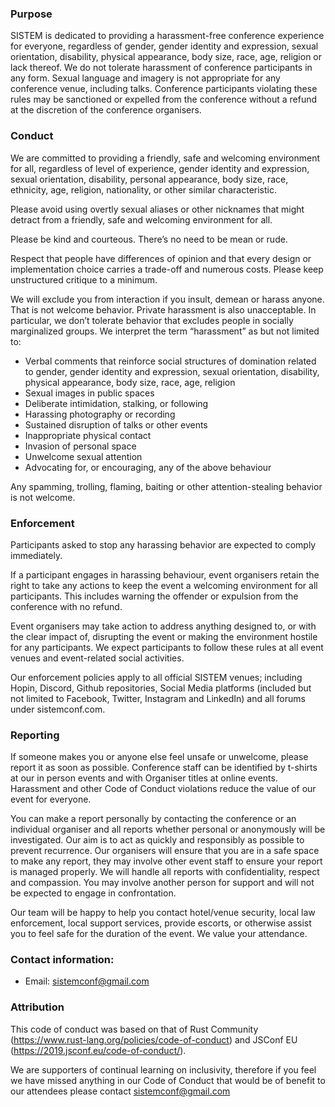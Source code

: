 ### Purpose 

SISTEM is dedicated to providing a harassment-free conference experience for everyone, regardless of gender, gender identity and expression, sexual orientation, disability, physical appearance, body size, race, age, religion or lack thereof. We do not tolerate harassment of conference participants in any form. Sexual language and imagery is not appropriate for any conference venue, including talks. Conference participants violating these rules may be sanctioned or expelled from the conference without a refund at the discretion of the conference organisers.

### Conduct 

We are committed to providing a friendly, safe and welcoming environment for all, regardless of level of experience, gender identity and expression, sexual orientation, disability, personal appearance, body size, race, ethnicity, age, religion, nationality, or other similar characteristic.

Please avoid using overtly sexual aliases or other nicknames that might detract from a friendly, safe and welcoming environment for all.

Please be kind and courteous. There’s no need to be mean or rude.

Respect that people have differences of opinion and that every design or implementation choice carries a trade-off and numerous costs. Please keep unstructured critique to a minimum. 

We will exclude you from interaction if you insult, demean or harass anyone. That is not welcome behavior. Private harassment is also unacceptable. In particular, we don’t tolerate behavior that excludes people in socially marginalized groups. We interpret the term “harassment” as but not limited to: 

- Verbal comments that reinforce social structures of domination related to gender, gender identity and expression, sexual orientation, disability, physical appearance, body size, race, age, religion
-   Sexual images in public spaces
- Deliberate intimidation, stalking, or following
- Harassing photography or recording
- Sustained disruption of talks or other events
- Inappropriate physical contact
- Invasion of personal space
- Unwelcome sexual attention
- Advocating for, or encouraging, any of the above behaviour

Any spamming, trolling, flaming, baiting or other attention-stealing behavior is not welcome.


### Enforcement 

Participants asked to stop any harassing behavior are expected to comply immediately.

If a participant engages in harassing behaviour, event organisers retain the right to take any actions to keep the event a welcoming environment for all participants. This includes warning the offender or expulsion from the conference with no refund.

Event organisers may take action to address anything designed to, or with the clear impact of, disrupting the event or making the environment hostile for any participants. We expect participants to follow these rules at all event venues and event-related social activities.

Our enforcement policies apply to all official SISTEM venues; including Hopin, Discord, Github repositories, Social Media platforms (included but not limited to Facebook, Twitter, Instagram and LinkedIn) and all forums under sistemconf.com.


### Reporting 

If someone makes you or anyone else feel unsafe or unwelcome, please report it as soon as possible. Conference staff can be identified by t-shirts at our in person events and with Organiser titles at online events. Harassment and other Code of Conduct violations reduce the value of our event for everyone. 

You can make a report personally by contacting the conference or an individual organiser and all reports whether personal or anonymously will be investigated. Our aim is to act as quickly and responsibly as possible to prevent recurrence. Our organisers will ensure that you are in a safe space to make any report, they may involve other event staff to ensure your report is managed properly. We will handle all reports with confidentiality, respect and compassion. You may involve another person for support and will not be expected to engage in confrontation. 

Our team will be happy to help you contact hotel/venue security, local law enforcement, local support services, provide escorts, or otherwise assist you to feel safe for the duration of the event. We value your attendance.


### Contact information: 

- Email: [sistemconf@gmail.com](mailto:sistemconf@gmail.com)

### Attribution

This code of conduct was based on that of Rust Community (https://www.rust-lang.org/policies/code-of-conduct) and JSConf EU (https://2019.jsconf.eu/code-of-conduct/). 

We are supporters of continual learning on inclusivity, therefore if you feel we have missed anything in our Code of Conduct that would be of benefit to our attendees please contact  [sistemconf@gmail.com](mailto:sistemconf@gmail.com)
